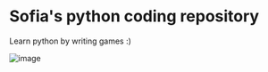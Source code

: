# Sofia's python coding repository

Learn python by writing games :)


![image](https://user-images.githubusercontent.com/1358190/41533125-9659bdae-72f1-11e8-8a8a-05a5ed71e499.png)


